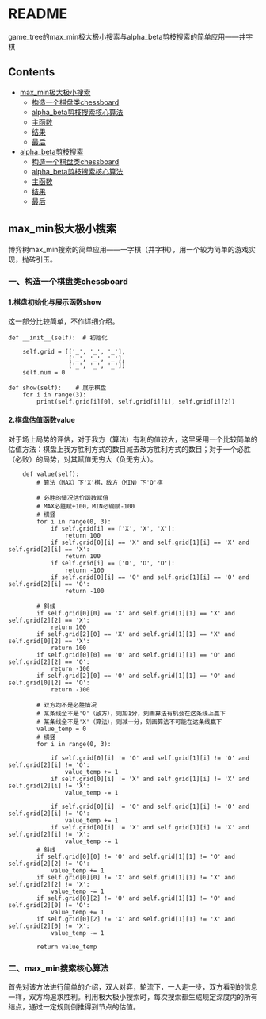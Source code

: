 # README
game_tree的max_min极大极小搜索与alpha_beta剪枝搜索的简单应用——井字棋
## Contents
- [max_min极大极小搜索](##max_min极大极小搜索)
  - [构造一个棋盘类chessboard](###一、构造一个棋盘类chessboard)
  - [alpha_beta剪枝搜索核心算法](###二、max_min搜索核心算法)
  - [主函数](###三、主函数)
  - [结果](###四、结果)
  - [最后](###五、最后)
- [alpha_beta剪枝搜索](##alpha_beta剪枝搜索)
  - [构造一个棋盘类chessboard](###一、构造一个棋盘类chessboard)
  - [alpha_beta剪枝搜索核心算法](###二、alpha_beta剪枝搜索核心算法)
  - [主函数](###三、主函数)
  - [结果](###四、结果)
  - [最后](###五、最后)

## max_min极大极小搜索
博弈树max_min搜索的简单应用——一字棋（井字棋），用一个较为简单的游戏实现，抛砖引玉。
### 一、构造一个棋盘类chessboard
#### 1.棋盘初始化与展示函数show
这一部分比较简单，不作详细介绍。
```
def __init__(self):  # 初始化

	self.grid = [['_', '_', '_'],
				 ['_', '_', '_'],
				 ['_', '_', '_']]
	self.num = 0

def show(self):    # 展示棋盘
	for i in range(3):
		print(self.grid[i][0], self.grid[i][1], self.grid[i][2])
```
#### 2.棋盘估值函数value
对于场上局势的评估，对于我方（算法）有利的值较大，这里采用一个比较简单的估值方法：棋盘上我方胜利方式的数目减去敌方胜利方式的数目；对于一个必胜（必败）的局势，对其赋值无穷大（负无穷大）。
```
    def value(self):
        # 算法（MAX）下'X'棋，敌方（MIN）下'O'棋

        # 必胜的情况估价函数赋值
        # MAX必胜赋+100，MIN必输赋-100
        # 横竖
        for i in range(0, 3):
            if self.grid[i] == ['X', 'X', 'X']:
                return 100
            if self.grid[0][i] == 'X' and self.grid[1][i] == 'X' and self.grid[2][i] == 'X':
                return 100
            if self.grid[i] == ['O', 'O', 'O']:
                return -100
            if self.grid[0][i] == 'O' and self.grid[1][i] == 'O' and self.grid[2][i] == 'O':
                return -100

        # 斜线
        if self.grid[0][0] == 'X' and self.grid[1][1] == 'X' and self.grid[2][2] == 'X':
            return 100
        if self.grid[2][0] == 'X' and self.grid[1][1] == 'X' and self.grid[0][2] == 'X':
            return 100
        if self.grid[0][0] == 'O' and self.grid[1][1] == 'O' and self.grid[2][2] == 'O':
            return -100
        if self.grid[2][0] == 'O' and self.grid[1][1] == 'O' and self.grid[0][2] == 'O':
            return -100

        # 双方均不是必胜情况
        # 某条线全不是'O'（敌方），则加1分，刻画算法有机会在这条线上赢下
        # 某条线全不是'X'（算法），则减一分，刻画算法不可能在这条线赢下
        value_temp = 0
        # 横竖
        for i in range(0, 3):

            if self.grid[0][i] != 'O' and self.grid[1][i] != 'O' and self.grid[2][i] != 'O':
                value_temp += 1
            if self.grid[0][i] != 'X' and self.grid[1][i] != 'X' and self.grid[2][i] != 'X':
                value_temp -= 1

            if self.grid[0][i] != 'O' and self.grid[1][i] != 'O' and self.grid[2][i] != 'O':
                value_temp += 1
            if self.grid[0][i] != 'X' and self.grid[1][i] != 'X' and self.grid[2][i] != 'X':
                value_temp -= 1
        # 斜线
        if self.grid[0][0] != 'O' and self.grid[1][1] != 'O' and self.grid[2][2] != 'O':
            value_temp += 1
        if self.grid[0][0] != 'X' and self.grid[1][1] != 'X' and self.grid[2][2] != 'X':
            value_temp -= 1
        if self.grid[0][2] != 'O' and self.grid[1][1] != 'O' and self.grid[2][0] != 'O':
            value_temp += 1
        if self.grid[0][2] != 'X' and self.grid[1][1] != 'X' and self.grid[2][0] != 'X':
            value_temp -= 1

        return value_temp
```
### 二、max_min搜索核心算法
首先对该方法进行简单的介绍，双人对弈，轮流下，一人走一步，双方看到的信息一样，双方均追求胜利。利用极大极小搜索时，每次搜索都生成规定深度内的所有结点，通过一定规则倒推得到节点的估值。

